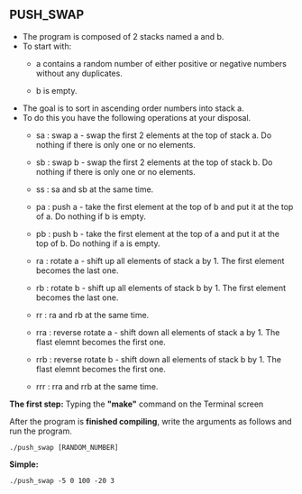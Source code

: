 ## **PUSH_SWAP**

- The program is composed of 2 stacks named a and b.
- To start with:
	-  a contains a random number of either positive or negative numbers without any duplicates.

	- b is empty.
- The goal is to sort in ascending order numbers into stack a.
- To do this you have the following operations at your disposal.
	- sa : swap a - swap the first 2 elements at the top of stack a. Do nothing if there is only one or no elements.

	- sb : swap b - swap the first 2 elements at the top of stack b. Do nothing if there is only one or no elements.

	- ss : sa and sb at the same time.

	- pa : push a - take the first element at the top of b and put it at the top of a. Do nothing if b is empty.

	- pb : push b - take the first element at the top of a and put it at the top of b. Do nothing if a is empty.

	- ra : rotate a - shift up all elements of stack a by 1. The first element becomes the last one.

	- rb : rotate b - shift up all elements of stack b by 1. The first element becomes the last one.

	- rr : ra and rb at the same time.

	- rra : reverse rotate a - shift down all elements of stack a by 1. The flast elemnt becomes the first one.

	- rrb : reverse rotate b - shift down all elements of stack b by 1. The flast elemnt becomes the first one.

	- rrr : rra and rrb at the same time.

**The first step:** Typing the **"make"** command on the Terminal screen

After the program is **finished compiling**, write the arguments as follows and run the program.

```shell
./push_swap [RANDOM_NUMBER]
```

**Simple:** 
```shell
./push_swap -5 0 100 -20 3
```